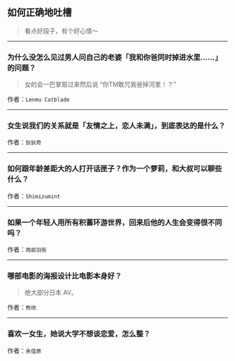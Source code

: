 ## 如何正确地吐槽

> 看点好段子，有个好心情～


 
---

### 为什么没怎么见过男人问自己的老婆「我和你爸同时掉进水里……」的问题？

> 女的会一巴掌扇过来然后说 “你TM敢咒我爸掉河里！？”


作者：`Lenmu Catblade`

---

### 女生说我们的关系就是「友情之上，恋人未满」，到底表达的是什么？

> 


作者：`狄狄奇`

---

### 如何跟年龄差距大的人打开话匣子？作为一个萝莉，和大叔可以聊些什么？

> 


作者：`Shimizumint`

---

### 如果一个年轻人用所有积蓄环游世界，回来后他的人生会变得很不同吗？

> 


作者：`雨前羽街`

---

### 哪部电影的海报设计比电影本身好？

> 绝大部分日本 AV。


作者：`熊欣`

---

### 喜欢一女生，她说大学不想谈恋爱，怎么整？

> 


作者：`余佳原`